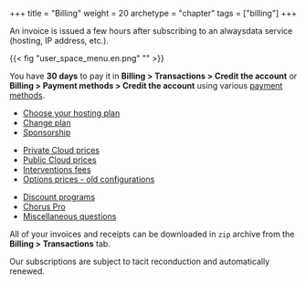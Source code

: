 +++
title = "Billing"
weight = 20
archetype = "chapter"
tags = ["billing"]
+++

An invoice is issued a few hours after subscribing to an alwaysdata service (hosting, IP address, etc.).

{{< fig "user_space_menu.en.png" "" >}}

You have **30 days** to pay it in **Billing > Transactions > Credit the account** or **Billing > Payment methods > Credit the account** using various [payment methods](payment-methods).

- [Choose your hosting plan](choose-its-paas)
- [Change plan](upgrade-your-plan)
- [Sponsorship](./sponsorship)
* [Private Cloud prices](private-cloud-prices)
* [Public Cloud prices](public-cloud-prices)
* [Interventions fees](servers-interventions)
* [Options prices - old configurations](prices-options-old-configurations)
- [Discount programs](programs)
- [Chorus Pro](accounts/billing/payment-methods#chorus-pro)
- [Miscellaneous questions](./misc)

All of your invoices and receipts can be downloaded in `zip` archive from the **Billing > Transactions** tab.

Our subscriptions are subject to tacit reconduction and automatically renewed.
